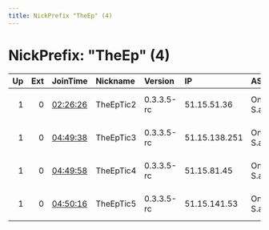 ```yaml
---
title: NickPrefix "TheEp" (4)
---
```


# NickPrefix: "TheEp" (4)

|   Up |   Ext | JoinTime                                                                                            | Nickname   | Version    | IP            | AS            | CC   |   ORp |   Dirp | OS    | Contact                                   |   eFamMembers |
|-----:|------:|:----------------------------------------------------------------------------------------------------|:-----------|:-----------|:--------------|:--------------|:-----|------:|-------:|:------|:------------------------------------------|--------------:|
|    1 |     0 | [02:26:26](https://metrics.torproject.org/rs.html#details/4204C1B166CCE784CF38B02E4A0C94640A2BECA2) | TheEpTic2  | 0.3.3.5-rc | 51.15.51.36   | Online S.a.s. | nl   |   443 |     80 | Linux | TheEpTic &lt;torrelay@eptic.me&gt; - BTC: |             6 |
|    1 |     0 | [04:49:38](https://metrics.torproject.org/rs.html#details/7C36341820548455C888F722B81697B53C1FF284) | TheEpTic3  | 0.3.3.5-rc | 51.15.138.251 | Online S.a.s. | fr   |   443 |     80 | Linux | TheEpTic &lt;torrelay@eptic.me&gt; - BTC: |             6 |
|    1 |     0 | [04:49:58](https://metrics.torproject.org/rs.html#details/9B5450984D65ED51A76A820CD30CE62B1869E987) | TheEpTic4  | 0.3.3.5-rc | 51.15.81.45   | Online S.a.s. | fr   |   443 |     80 | Linux | TheEpTic &lt;torrelay@eptic.me&gt; - BTC: |             6 |
|    1 |     0 | [04:50:16](https://metrics.torproject.org/rs.html#details/B5C453505744B22C7B06C0598719A51378CFC43E) | TheEpTic5  | 0.3.3.5-rc | 51.15.141.53  | Online S.a.s. | fr   |   443 |     80 | Linux | TheEpTic &lt;torrelay@eptic.me&gt; - BTC: |             6 |
